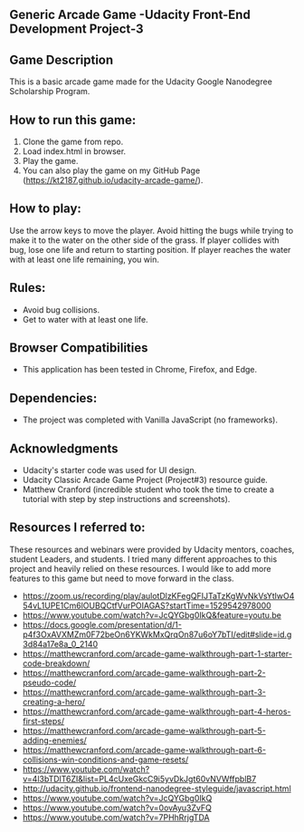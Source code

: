 ## Generic Arcade Game -Udacity Front-End Development Project-3 ##

## Game Description ##

This is a basic arcade game made for the Udacity Google Nanodegree Scholarship Program. 

## How to run this game: ##

1. Clone the game from repo.
2. Load index.html in browser.
3. Play the game.
4. You can also play the game on my GitHub Page (https://kt2187.github.io/udacity-arcade-game/).

## How to play:

Use the arrow keys to move the player. Avoid hitting the bugs while trying to make it to the water on the other side of the grass. If player collides with bug, lose one life and return to starting position. If player reaches the water with at least one life remaining, you win.

## Rules:

* Avoid bug collisions.
* Get to water with at least one life.

## Browser Compatibilities ##

* This application has been tested in Chrome, Firefox, and Edge.

## Dependencies: ##

* The project was completed with Vanilla JavaScript (no frameworks).

## Acknowledgments ##

* Udacity's starter code was used for UI design.
* Udacity Classic Arcade Game Project (Project#3) resource guide.
* Matthew Cranford (incredible student who took the time to create a tutorial with step by step instructions and screenshots).

## Resources I referred to: ##

These resources and webinars were provided by Udacity mentors, coaches, student Leaders, and students. I tried many different approaches to this project and heavily relied on these resources. I would like to add more features to this game but need to move forward in the class. 

* https://zoom.us/recording/play/aulotDlzKFegQFIJTaTzKgWvNkVsYtlwO454vL1UPE1Cm6lOUBQCtfVurPOIAGAS?startTime=1529542978000
* https://www.youtube.com/watch?v=JcQYGbg0IkQ&feature=youtu.be
* https://docs.google.com/presentation/d/1-p4f3OxAVXMZm0F72beOn6YKWkMxQrqOn87u6oY7bTI/edit#slide=id.g3d84a17e8a_0_2140
* https://matthewcranford.com/arcade-game-walkthrough-part-1-starter-code-breakdown/
* https://matthewcranford.com/arcade-game-walkthrough-part-2-pseudo-code/
* https://matthewcranford.com/arcade-game-walkthrough-part-3-creating-a-hero/
* https://matthewcranford.com/arcade-game-walkthrough-part-4-heros-first-steps/
* https://matthewcranford.com/arcade-game-walkthrough-part-5-adding-enemies/
* https://matthewcranford.com/arcade-game-walkthrough-part-6-collisions-win-conditions-and-game-resets/
* https://www.youtube.com/watch?v=4l3bTDlT6ZI&list=PL4cUxeGkcC9i5yvDkJgt60vNVWffpblB7
* http://udacity.github.io/frontend-nanodegree-styleguide/javascript.html
* https://www.youtube.com/watch?v=JcQYGbg0IkQ
* https://www.youtube.com/watch?v=0ovAyu3ZvFQ
* https://www.youtube.com/watch?v=7PHhRrjgTDA
